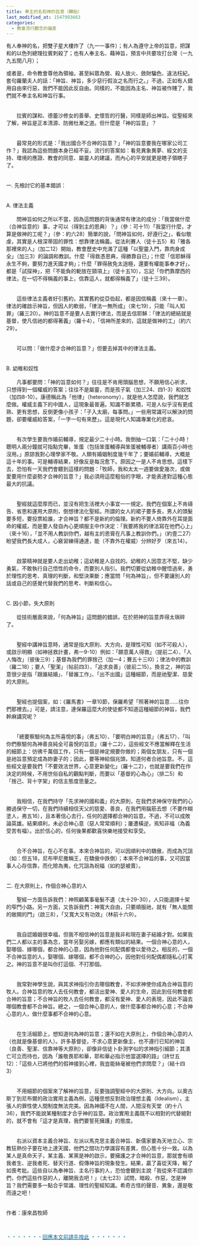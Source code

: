 ```yaml
---
title: 奉主的名和神的旨意（轉貼）
last_modified_at: 1547993663
categories:
  - 教會流行觀念的偏差
---
```


有人奉神的名，把雙子星大樓炸了（九一一事件）；有人為遵守上帝的旨意，把謀和的以色列總理拉賓刺殺了；也有人奉主名、藉神旨，預言中共要攻打台灣（一九九五閏八月）； <!--more--><p>或者是，命令教會尊他為領袖，甚至糾眾為營、殺人放火、斂財騙色、違法枉紀。套句羅蘭夫人的話：「神旨、神旨，多少惡行假汝之名而行之。」不過，正如有人錯用自由來行惡，我們不能因此反自由。同樣的，不能因為主名、神旨被作賤了，我們就不奉主名和神旨行事。 <br><br><br>　　拉賓的謀和、德蕾沙修女的善舉、史懷哲的行醫，同樣是師出神旨。從聖經來了解，神旨是正本清源、防微杜漸之道。但什麼是「神的旨意」？ <br><br><br>　　最常見的形式是：「我出國合不合神的旨意？」「神的旨意要我在哪家公司工作？」我認為這些問題本身已經不妥。流行的答案如：看見異象異夢、經文的支持、環境的應證、教會的同意、屬靈人的建議，而內心的平安就更是瞎子領瞎子了。 <br><br><br>一. 先檢討它的基本錯誤： <br><br><br>A. 律法主義 <br><br>　　問神旨如何之所以不當，因為這問題的背後通常有律法的成分：「我當做什麼（合神旨意的）事，才可以（得到主的恩典）？」（參：可十11）「我當行什麼，才算是做神的工呢？」（參：約六28）簡單的說，「問神旨如何，好遵行之」，看似敬虔，其實是人根深蒂固的罪性：想靠律法稱義。從法利賽人（徒十五5）和「雅各那裡來的人」（加二12）開始，教會歷史中充滿了這種「以聖靈入門，靠肉身成全」（加三3）的論調和教訓。什麼「得救憑恩典，得勝靠自已」；什麼「信耶穌得永生不夠，要努力進天國才夠」；什麼「罪得赦免太逍極，還要有權能事奉才好」，都是「試探神」，把「不能負的軛放在頸項上」（徒十五10），忘記「你們靠摩西的律法，在一切不得稱義的事上，信靠這人，就都得稱義了」（徒十三39）。 <br><br><br>　　這些律法主義者好引舊約，其實舊約從亞伯起，都是因信稱義（來十一章）。律法的確啟示神旨，但因人的軟弱，「律法一無所成」（來七19），只能「叫人知罪」（羅三20）。神的旨意不是要人去實行律法，而是去信耶穌：「律法的總結就是基督，使凡信祂的都得著義」（羅十4），「信神所差來的，這就是做神的工」（約六29）。 <br><br><br>　　可以問：「做什麼才合神的旨意？」但要去掉其中的律法主義。<br><br> <br>B. 幼稚和奴性 <br><br>　　凡事都要問：「神的旨意如何？」往往是不肯用頭腦思想，不願用信心祈求，只想得到一個權威的答案；往往不是屬靈，而是孩子氣（加三24、四1-3）和奴性（加四8-10）。康德稱此為「他律」（heteronomy），就是他人怎麼說，我們就怎麼做。權威主義下的中國人，這現象最普遍。知識不斷累積，可是人似乎沒有更成熟、更有思想，反倒更像小孩子：「子入太廟，每事問。」一些用常識可以解決的問題，卻要權威給答案，「一字一句有來歷」。這是現代人知識專業化的悲哀。 <br><br><br>　　有次學生要我作婚前輔導，規定最少二十小時。我倒抽一口氣：「二十小時！聰明人兩分鐘就可指點完畢，笨蛋（包括笨蛋輔導與笨蛋被輔導者）講兩百小時也沒用。」原諒我對心理學家不敬。人類有婚姻制度幾千年了；要婚前輔導，大概是這十年的事。可是輔導結果，好像反是每況愈下。原因之一是人不肯思想。這樣下去，恐怕有一天我們會聽到這樣的問題：「牧師，我和太太一週要做愛幾次，或做愛要用什麼姿勢才合神的旨意？」我必須用這麼粗俗的字眼，才能表達對這種心態最大的抗議。 <br><br><br>　　聖經就這麼厚而已，並沒有把生活裡大小事宜一一規定。我們在個案上不肯禱告、省思和運用大原則，倒想律法化聖經。所謂的女人的裙子要多長，男人的頭髮要多短，要投票給誰，才合神旨？都不是新約的倫理。新約不要人倚靠外在耳提面命的權威，而是要人發自內心更順服主中作決定：「我要將我的律法寫在他們心上」（來十16），「並不用人教訓你們，越有主的恩膏在凡事上教訓你們。」（約壹二27）盼望我們長大成人，心竅習練得通達，能（不靠外在權威）分辨好歹（來五14）。 <br><br><br>　　啟蒙精神就是要人走出幼稚；這幼稚是人自找的。幼稚的人因意志不堅，缺少勇氣，不敢執行自己悟性的命令，而要別人指引。我們切要從幼稚中醒悟過來，勇於理性的思考、真理的判斷，和堅決果斷；應當問「何為神旨」，但不要讓別人的話或自己的感覺代替我們的思考、判斷和信心。 <br><br><br>C. 因小節，失大原則 <br><br>　　從技術層面來說，「何為神旨」這問題的錯誤，在於把神的旨意弄得太瑣碎了。 <br><br><br>　　聖經中講神旨意時，通常是指大原則、大方向，是理性可知（如不可殺人），或啟示明顯（如神拯救計畫，弗一9-10）例如：「願意萬人得救」（提前二4）、「人人悔改」（彼後三9）；基督為我們的罪捨己（加一4；賽五十三I0）；律法中的教訓（羅二18）；要人「聖潔」（帖前四3）、「追求良善」（彼前二15）。換言之，神的旨意很少是指「跟誰結婚」、「替誰工作」、「出不出國」這種細節，而是祂聖潔、慈愛的大原則。 <br><br><br>　　聖經也提個案，如：《羅馬書》一章10節，保羅希望「照著神的旨意……往你們那裡去。」可是，請注意，連保羅這麼大的使徒都不知道這種細節的神旨，我們幹麻講究呢？ <br><br><br>　　「總要察驗何為主所喜悅的事」（弗五10）、「要明白神的旨意」（弗五17）、「叫你們察驗何為神善良純全可喜悅的旨意」（羅十二2），這些經文不應當解釋在生活的細節上：彷彿千萬個工作，只有一個是神定規要你做的；兩個女朋友，只有一個是祂旨意預定成為妳妻子的；因此，要等神給個兆頭，知道何者合祂旨意。不，這些經文是要我們「不要效法世界，心意更新變化」（羅十二2），也就是要我們在作決定的時候，不用世俗自私的觀點判斷，而要以「基督的心為心」（排二5）和「捨己、背十字架」的信主態度思量之。 <br><br><br>　　我相信，在我們持守「先求神的國和義」的大原則，在我們求神保守我們的心勝過保守一切，在我們持續相信天父的慈愛、善良，在我們用腦筋去想（不要作糊塗人，弗五16），且本著信心去行，任何的選擇都合神的旨意。不過，不可以成敗論英雄。結果順利，未必合神心意（惡人常常順利）；屢遭橫逆，焉知非福（為義受苦有福）。出於信心的，任何後果都歡喜快樂地接受和享受。 <br><br><br>　　合不合神旨，在心不在事。本來合神旨的，可以因順利中的驕傲，而成為咒詛（如：但五18，尼布甲尼撒稱王，在驕傲中跌倒）；本來不合神旨的事，又可因當事人心存信靠，而化險為夷，化咒詛為祝福（如約瑟被賣）。 <br><br><br>二. 在大原則上，作個合神心意的人 <br><br>　　聖經一方面告訴我們：神照顧萬事毫髮不遺（太十29-30），人只能選擇十架的窄門小路。另一方面，又告訴我們：神寬大自由，只要順服祂，就有「無人能關的敞開的門」（啟三8），「又寬大又有功效」（林前十六9）。 <br><br><br>　　我自認婚姻很幸福，但我不相信神的旨意是我非和現在妻子結婚才對。如果我們二人都以主的事為念，當年另娶另嫁，都應有類似的結果。一個合神心意的人，娶哪個、嫁哪個，都合神的心意，因為他對任何配偶都會以愛待之。相反的，一個不合神旨意的人，娶哪個、嫁哪個，都不合神的心，因他對任何配偶都隨私心打罵之。神的旨意不是叫你打這個、不打那個。 <br><br><br>　　我常對神學生說，與其求神指引你去哪個教會，不如求神使你成為合神旨意的牧人。合神旨意的牧人去任何教會，都活出愛神、愛人的生命，因此到任何教會都合神的旨意；不合神旨的牧人去任何教會，都沒有愛神、愛人的表現，因此不論去哪個教會都不合神旨。總之，一個合神心意的人，做什麼事都合神的心意；不合神心意的人，做什麼事都不合神的心意。 <br><br><br>　　在生活細節上，想知道何為神的旨意；還不如在大原則上，作個合神心意的人（也就是像基督的人）。許多基督徒，不求心意更新像主，也不遵行已知的神旨（良善、聖潔、信靠神等大原則），卻像非信徒卜卦測字似的求神指引細節；其潰亡可立而待也，因為「誰敬畏耶和華，耶和華必指示他當選擇的路」（詩廿五12）：「這些人已將他們的假神接到心裡，我豈能絲毫被他們求問麼？」（結十四3） <br><br><br>　　不用細節的個案來了解神的旨意，反要強調聖經中的大原則、大方向。以奧古斯丁到尼布爾的政治實用主義為例，這種思想反對政治理想主義（Idealism），主張人的罪性使人間制度無法完美。因為神國不在人間，人間沒有天堂（約十八36），我們不能說某種制度才合乎神的旨意。政治實用主義既不以相對的代替絕對的，就不會有「這才是真理，我們要誓死擁護」的態度。 <br><br><br>　　右派以資本主義合神旨、左派以馬克思主義合神旨、新儒家要為天地立心、宗教狂熱份子要在地上達天國，他們之間功力學識容有差異，但心態十分一致。以為某人是真命天子，某主義、某黨是神的啟示，要擁護之才合神的旨意，那就會有順我者生、逆我者死、替天行道、假傳神旨的現象發生。結果，贏了喜從天降，輸了如喪考妣。這些自以為奉神旨、主名行事的人，恐怕會聽到主說「我從來不認識你們，你們這些作惡的人，離開我去吧！」（太七23）試問，暗殺、作惡，怎是神旨？我們需要多一點合乎常識、理性的聖經知識。希奇古怪的聲音、異象，還是敬而遠之吧！ <br><br><br>作者：康來昌牧師<br> <p>&nbsp;</p><p><font color="#008080">﹡﹡﹡﹡﹡﹡﹡</font><a href="http://blog.roodo.com/yml/archives/cat_144649.html" target="_blank"><font color="#006699">回應本文前請先按此</font></a><font color="#006699">&nbsp;﹡﹡﹡﹡﹡﹡﹡</font></p><br>

